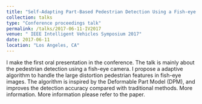 ```yaml
---
title: "Self-Adapting Part-Based Pedestrian Detection Using a Fish-eye Camera"
collection: talks
type: "Conference proceedings talk"
permalink: /talks/2017-06-11-IV2017
venue: " IEEE Intelligent Vehicles Symposium 2017"
date: 2017-06-11
location: "Los Angeles, CA"
---
```


I make the first oral presentation in the conference. The talk is mainly about the pedestrian detection using a fish-eye camera. I propose a adaptive algorithm to handle the large distortion pedestrian features in fish-eye images. The algorithm is inspired by the Deformable Part Model (DPM), and improves the detection accuracy compared with traditional methods. More information. More information please refer to the paper.
